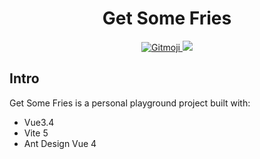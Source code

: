 <h1 align="center">Get Some Fries</h1>

<p align="center">
    <a href="https://gitmoji.dev">
        <img src="https://img.shields.io/badge/gitmoji-%20😜%20😍-FFDD67.svg?style=flat-square" alt="Gitmoji">
    </a>
    <a>
        <img src="https://img.shields.io/github/actions/workflow/status/JK117/test-vite-vue/main.yml?style=flat-square">
    </a>
</p>

## Intro
Get Some Fries is a personal playground project built with: 
- Vue3.4
- Vite 5
- Ant Design Vue 4